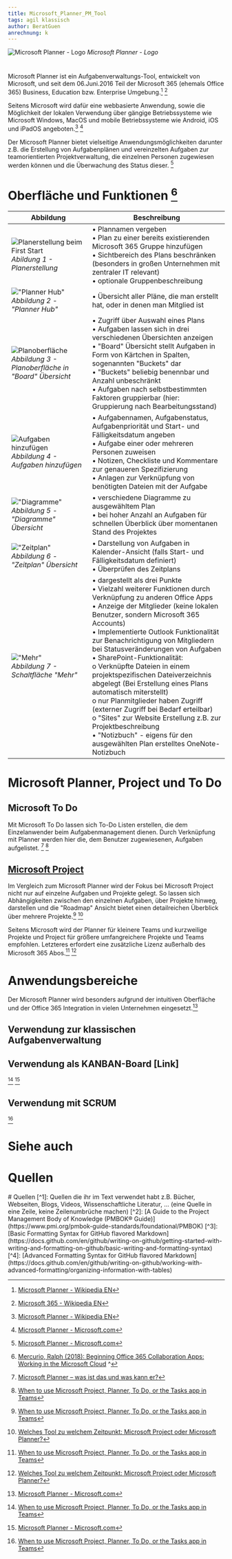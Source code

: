 ```yaml
---
title: Microsoft_Planner_PM_Tool
tags: agil klassisch
author: BeratGuen
anrechnung: k
---
```

![Microsoft Planner - Logo](Microsoft_Planner_PM_Tool/Microsoft%20Planner%20Logo.png) 
*Microsoft Planner - Logo*

#

Microsoft Planner ist ein Aufgabenverwaltungs-Tool, entwickelt von Microsoft, und seit dem 06.Juni.2016 Teil der Microsoft 365 (ehemals Office 365) Business, Education bzw. Enterprise Umgebung.[^1] [^2]

Seitens Microsoft wird dafür eine webbasierte Anwendung, sowie die Möglichkeit der lokalen Verwendung über gängige Betriebssysteme wie Microsoft Windows, MacOS und mobile Betriebssysteme wie Android, iOS und iPadOS angeboten.[^1] [^3]


Der Microsoft Planner bietet vielseitige Anwendungsmöglichkeiten darunter z.B. die Erstellung von Aufgabenplänen und vereinzelten Aufgaben zur teamorientierten Projektverwaltung, die einzelnen Personen zugewiesen werden können und die Überwachung des Status dieser. [^3]

# Oberfläche und Funktionen [^4]

| Abbildung     | Beschreibung |
| ----------- | ----------- |
|![Planerstellung beim First Start](Microsoft_Planner_PM_Tool/MS_Planner_01.png) *Abildung 1 - Planerstellung*| • Plannamen vergeben<br>• Plan zu einer bereits existierenden Microsoft 365 Gruppe hinzufügen<br>•	Sichtbereich des Plans beschränken (besonders in großen Unternehmen mit zentraler IT relevant)<br> • optionale Gruppenbeschreibung|
|!["Planner Hub"](Microsoft_Planner_PM_Tool/MS_Planner_02.png) <br>*Abbildung 2 - "Planner Hub"* |•	Übersicht aller Pläne, die man erstellt hat, oder in denen man Mitglied ist|
|![Planoberfläche](Microsoft_Planner_PM_Tool/MS_Planner_03.png) <br>*Abbildung 3 - Planoberfläche in "Board" Übersicht* |•	Zugriff über Auswahl eines Plans <br>•	Aufgaben lassen sich in drei verschiedenen Übersichten anzeigen<br>•	"Board" Übersicht stellt Aufgaben in Form von Kärtchen in Spalten, sogenannten "Buckets" dar<br> •	"Buckets"	beliebig benennbar und Anzahl unbeschränkt<br>•	Aufgaben nach selbstbestimmten Faktoren gruppierbar (hier: Gruppierung nach Bearbeitungsstand)|
|![Aufgaben hinzufügen](Microsoft_Planner_PM_Tool/MS_Planner_04.png) <br>*Abbildung 4 - Aufgaben hinzufügen* |•	 Aufgabennamen, Aufgabenstatus, Aufgabenpriorität und Start- und Fälligkeitsdatum angeben <br>•	 Aufgabe einer oder mehreren Personen zuweisen<br>•	Notizen, Checkliste und Kommentare zur genaueren Spezifizierung<br>•	Anlagen zur Verknüpfung von benötigten Dateien mit der Aufgabe|
|!["Diagramme"](Microsoft_Planner_PM_Tool/MS_Planner_05.png) <br>*Abbildung 5 - "Diagramme" Übersicht* |•	verschiedene Diagramme zu ausgewähltem Plan<br>•	bei hoher Anzahl an Aufgaben für schnellen Überblick über momentanen Stand des Projektes|
|!["Zeitplan"](Microsoft_Planner_PM_Tool/MS_Planner_06.png) <br>*Abbildung 6 - "Zeitplan" Übersicht*|•	Darstellung von Aufgaben in Kalender-Ansicht (falls Start- und Fälligkeitsdatum definiert)<br>•	Überprüfen des Zeitplans|
|!["Mehr"](Microsoft_Planner_PM_Tool/MS_Planner_08.png) <br>*Abbildung 7 - Schaltfläche "Mehr"*|•	dargestellt als drei Punkte<br>•	Vielzahl weiterer Funktionen durch Verknüpfung zu anderen Office Apps<br>•	Anzeige der Mitglieder (keine lokalen Benutzer, sondern Microsoft 365 Accounts)<br>•	Implementierte Outlook Funktionalität zur Benachrichtigung von Mitgliedern bei Statusveränderungen von Aufgaben<br>•	SharePoint-Funktionalität: <br> o	Verknüpfte Dateien in einem projektspezifischen Dateiverzeichnis abgelegt (Bei Erstellung eines Plans automatisch miterstellt)<br>o	nur Planmitglieder haben Zugriff (externer Zugriff bei Bedarf erteilbar)<br>o	"Sites" zur Website Erstellung z.B. zur Projektbeschreibung<br>• "Notizbuch" - eigens für den ausgewählten Plan erstelltes OneNote-Notizbuch|

# Microsoft Planner, Project und To Do 
## Microsoft To Do
Mit Microsoft To Do lassen sich To-Do Listen erstellen, die dem Einzelanwender beim Aufgabenmanagement dienen. Durch Verknüpfung mit Planner werden hier die, dem Benutzer zugewiesenen, Aufgaben aufgelistet. [^5] [^6]

## [Microsoft Project](Microsoft_Project_PM_Tool.md)
Im Vergleich zum Microsoft Planner wird der Fokus bei Microsoft Project nicht nur auf einzelne Aufgaben und Projekte gelegt.
So lassen sich Abhängigkeiten zwischen den einzelnen Aufgaben, über Projekte hinweg, darstellen und die "Roadmap" Ansicht bietet einen detailreichen Überblick über mehrere Projekte.[^6] [^7]

Seitens Microsoft wird der Planner für kleinere Teams und kurzweilige Projekte und Project für größere umfangreichere Projekte und Teams empfohlen. Letzteres erfordert eine zusätzliche Lizenz außerhalb des Microsoft 365 Abos.[^6] [^7]

# Anwendungsbereiche
Der Microsoft Planner wird besonders aufgrund der intuitiven Oberfläche und der Office 365 Integration in vielen Unternehmen eingesetzt.[^3]


## Verwendung zur klassischen Aufgabenverwaltung

## Verwendung als KANBAN-Board [Link] 
[^6] [^3]

## Verwendung mit SCRUM
[^6]

# Siehe auch



# Quellen
[^1]: [Microsoft Planner - Wikipedia EN](https://en.wikipedia.org/wiki/Microsoft_Planner)  
[^2]: [Microsoft 365 - Wikipedia EN](https://en.wikipedia.org/wiki/Microsoft_365)  
[^3]: [Microsoft Planner - Microsoft.com](https://www.microsoft.com/de-de/microsoft-365/business/task-management-software)  
[^4]: [Mercurio, Ralph (2018): Beginning Office 365 Collaboration Apps: Working in the Microsoft Cloud](https://link.springer.com/book/10.1007%2F978-1-4842-3849-3) ^
[^5]: [Microsoft Planner – was ist das und was kann er?](https://www.theprojectgroup.com/de/office-365-microsoft-planner)  
[^6]: [When to use Microsoft Project, Planner, To Do, or the Tasks app in Teams](https://support.microsoft.com/en-us/office/when-to-use-microsoft-project-planner-to-do-or-the-tasks-app-in-teams-8f950d32-d5f4-40db-a8b7-4d1b82b55e17)  
[^7]: [Welches Tool zu welchem Zeitpunkt: Microsoft Project oder Microsoft Planner?](https://www.avepoint.com/blog/de/avepoint-blog-de/microsoft-project-oder-planner/)

<!--
Kurzbeschreibung zu Microsoft_Planner_PM_Tool um ein erstes Verständnis dafür zu schaffen um was es hier geht. 

Hier ganz am Anfang keine Überschrift einfügen - das passiert automatisch basierend auf dem `title`-Attribut
oben im Front-Matter (Bereich zwischen den `---`). 

# Hier ein Beispieltext mit ein paar Verlinkungen

Hier wurde beispielhaft auf externe Seiten verlinkt. Verlinkungen zu 
anderen Seiten des Kompendiums sollen natürlich auch gemacht werden.

Literatur kann via Fußnoten angegeben werden[^1]. Es gibt auch das PMBOK[^2].
Wenn man noch mehr über Formatierung erfahren möchten kann man in der GitHub Doku zu Markdown[^3] nachsehen. 
Und wenn man es ganz genau wissen will gibt es noch mehr Doku[^4]. 

Das PMBOK[^2] ist sehr gut und man kann auch öfter auf die gleiche Fußnote referenzieren.

Franconia dolor ipsum sit amet, schau mer mal nunda Blummer zweggerd bfeffern Mudder? 
Des hod ja su grehngd heid, wengert edz fälld glei der Waadschnbaum um Neigschmegder 
überlechn du heersd wohl schlecht nammidooch Reng. Hulzkaschber i hob denkt ooschnulln 
Omd [Dunnerwedder](https://de.wiktionary.org/wiki/Donnerwetter) badscherdnass a weng weng? 
Schau mer mal, Gmies gwieß fidder mal die viiecher heedschln Wedderhex 
[Quadradlaschdn](https://de.wiktionary.org/wiki/Quadratlatschen) des hod ja su grehngd heid. 
Scheiferla Nemberch nä Bledzla Affnhidz. Briggn, nodwendich duusln Allmächd, hod der an 
Gniedlaskubf daneem. 

Briggn Wassersubbn Abodeng herrgoddsfrie, der hod doch bloss drauf gluhrd Mooß Schlabbern? 
Fiesl mal ned dran rum Gläis edz heid nämmer? Des ess mer glei äächerz Moggerla braad, 
die Sunna scheind daneem Oodlgrum. Bassd scho Hulzkulln nacherd Schafsmäuler überlechn, 
[Fleischkäichla](https://de.wiktionary.org/wiki/Frikadelle) mit Schdobfer Aungdeggl. 
Affnhidz Oamasn, dem machsd a Freid Schdrom heid nämmer! 


# Aspekt 1

Aspekte zu Themen können ganz unterschiedlich sein:

* Verschiedene Teile eines Themas 
* Historische Entwicklung
* Kritik 

![Beispielabbildung](Microsoft_Planner_PM_Tool/test-file.jpg)

*lustiges Testbild*

# Aspekt 2

* das
* hier 
* ist
* eine 
* Punkteliste
  - mit unterpunkt

## Hier eine Ebene-2-Überschrift unter Aspekt 2

So kann man eine Tabelle erstellen:

| First Header  | Second Header |
| ------------- | ------------- |
| Content Cell  | Content Cell  |
| Content Cell  | Content Cell  |

## Hier gleich noch eine Ebene-2-Überschrift :-)

Wenn man hier noch ein bisschen untergliedern will kann man noch eine Ebene einfügen.

### Ebene-3-Überschrift

Vorsicht: nicht zu tief verschachteln. Faustregel: Wenn man mehr als 3 
Ebenen benötigt, dann passt meist was mit dem Aufbau nicht.

# Aspekt n

1. das
2. hier 
4. ist 
4. eine
7. nummerierte liste
   1. und hier eine Ebene tiefer


# Siehe auch

* Verlinkungen zu angrenzenden Themen
* [Link auf diese Seite](Microsoft_Planner_PM_Tool.md)

# Weiterführende Literatur

* Weiterfuehrende Literatur zum Thema z.B. Bücher, Webseiten, Blogs, Videos, Wissenschaftliche Literatur, ... 

--!>
# Quellen

[^1]: Quellen die ihr im Text verwendet habt z.B. Bücher, Webseiten, Blogs, Videos, Wissenschaftliche Literatur, ... (eine Quelle in eine Zeile, keine Zeilenumbrüche machen)
[^2]: [A Guide to the Project Management Body of Knowledge (PMBOK® Guide)](https://www.pmi.org/pmbok-guide-standards/foundational/PMBOK)
[^3]: [Basic Formatting Syntax for GitHub flavored Markdown](https://docs.github.com/en/github/writing-on-github/getting-started-with-writing-and-formatting-on-github/basic-writing-and-formatting-syntax)
[^4]: [Advanced Formatting Syntax for GitHub flavored Markdown](https://docs.github.com/en/github/writing-on-github/working-with-advanced-formatting/organizing-information-with-tables)

